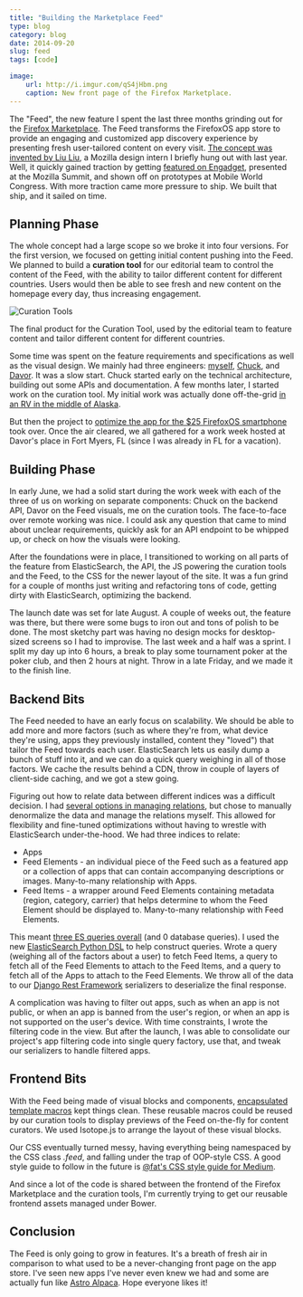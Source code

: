 ```yaml
---
title: "Building the Marketplace Feed"
type: blog
category: blog
date: 2014-09-20
slug: feed
tags: [code]

image:
    url: http://i.imgur.com/qS4jHbm.png
    caption: New front page of the Firefox Marketplace.
---
```


The "Feed", the new feature I spent the last three months grinding out for the
[Firefox Marketplace](http://marketplace.firefox.com). The Feed transforms the
FirefoxOS app store to provide an engaging and customized app discovery
experience by presenting fresh user-tailored content on every visit.  [The
concept was invented by Liu Liu][feed], a Mozilla design intern I briefly hung
out with last year. Well, it quickly gained traction by getting [featured on
Engadget][engadget], presented at the Mozilla Summit, and shown off on
prototypes at Mobile World Congress. With more traction came more pressure to
ship. We built that ship, and it sailed on time.

## Planning Phase

The whole concept had a large scope so we broke it into four versions. For the
first version, we focused on getting initial content pushing into the Feed. We
planned to build a **curation tool** for our editorial team to control the
content of the Feed, with the ability to tailor different content for different
countries. Users would then be able to see fresh and new content on the
homepage every day, thus increasing engagement.

![Curation Tools](http://imgur.com/LGW9nXn.jpg)
<div class="page-caption"><span>
The final product for the Curation Tool, used by the editorial team to feature
content and tailor different content for different countries.
</span></div>

Some time was spent on the feature requirements and specifications as well as
the visual design. We mainly had three engineers: [myself][myself],
[Chuck][chuck], and [Davor][davor]. It was a slow start. Chuck started early on
the technical architecture, building out some APIs and documentation. A few
months later, I started work on the curation tool. My initial work was actually
done off-the-grid [in an RV in the middle of
Alaska](http://imgur.com/LGW9nXn.jpg).

But then the project to [optimize the app for the $25 FirefoxOS
smartphone](/blog/fxos-25-phone/) took over. Once the air cleared, we all
gathered for a work week hosted at Davor's place in Fort Myers, FL (since I was
already in FL for a vacation).

## Building Phase

In early June, we had a solid start during the work week with each of the three
of us on working on separate components: Chuck on the backend API, Davor on the
Feed visuals, me on the curation tools. The face-to-face over remote working
was nice. I could ask any question that came to mind about unclear
requirements, quickly ask for an API endpoint to be whipped up, or check on how
the visuals were looking.

After the foundations were in place, I transitioned to working on all parts of
the feature from ElasticSearch, the API, the JS powering the curation tools and
the Feed, to the CSS for the newer layout of the site. It was a fun grind for a
couple of months just writing and refactoring tons of code, getting dirty with
ElasticSearch, optimizing the backend.

The launch date was set for late August. A couple of weeks out, the feature was
there, but there were some bugs to iron out and tons of polish to be done. The
most sketchy part was having no design mocks for desktop-sized screens so I had
to improvise. The last week and a half was a sprint. I split my day up into 6
hours, a break to play some tournament poker at the poker club, and then 2
hours at night. Throw in a late Friday, and we made it to the finish line.

## Backend Bits

The Feed needed to have an early focus on scalability. We should be able to add
more and more factors (such as where they're from, what device they're using,
apps they previously installed, content they "loved") that tailor the Feed
towards each user. ElasticSearch lets us easily dump a bunch of stuff into it,
and we can do a quick query weighing in all of those factors. We cache the
results behind a CDN, throw in couple of layers of client-side caching, and we
got a stew going.

Figuring out how to relate data between different indices was a difficult
decision. I had [several options in managing relations][esrelation], but chose
to manually denormalize the data and manage the relations myself. This allowed
for flexibility and fine-tuned optimizations without having to wrestle with
ElasticSearch under-the-hood. We had three indices to relate:

- Apps
- Feed Elements - an individual piece of the Feed such as a featured app or a
collection of apps that can contain accompanying descriptions or images.
Many-to-many relationship with Apps.
- Feed Items - a wrapper around Feed Elements containing metadata (region,
category, carrier) that helps determine to whom the Feed Element should be
displayed to. Many-to-many relationship with Feed Elements.

This meant [three ES queries overall][threequery] (and 0 database queries). I
used the new [ElasticSearch Python DSL][pydsl] to help construct queries. Wrote
a query (weighing all of the factors about a user) to fetch Feed Items, a query
to fetch all of the Feed Elements to attach to the Feed Items, and a query to
fetch all of the Apps to attach to the Feed Elements. We throw all of the data
to our [Django Rest Framework][drf] serializers to deserialize the final
response.

A complication was having to filter out apps, such as when an app is not
public, or when an app is banned from the user's region, or when an app is not
supported on the user's device. With time constraints, I wrote the filtering
code in the view. But after the launch, I was able to consolidate our project's
app filtering code into single query factory, use that, and tweak our
serializers to handle filtered apps.

## Frontend Bits

With the Feed being made of visual blocks and components, [encapsulated
template macros][macros] kept things clean. These reusable macros could be
reused by our curation tools to display previews of the Feed on-the-fly for
content curators.  We used Isotope.js to arrange the layout of these visual
blocks.

Our CSS eventually turned messy, having everything being namespaced by the CSS
class *.feed*, and falling under the trap of OOP-style CSS. A good style guide
to follow in the future is [@fat's CSS style guide for Medium][medium].

And since a lot of the code is shared between the frontend of the Firefox
Marketplace and the curation tools, I'm currently trying to get our reusable
frontend assets managed under Bower.

## Conclusion

The Feed is only going to grow in features. It's a breath of fresh air in
comparison to what used to be a never-changing front page on the app store.
I've seen new apps I've never even knew we had and some are actually fun like
[Astro Alpaca](https://marketplace.firefox.com/app/astroalpaca). Hope everyone
likes it!

[feed]:https://blog.mozilla.org/ux/2013/08/firefox-marketplace-in-the-future-customized-app-store-experience/
[engadget]: http://www.engadget.com/2013/08/29/mozilla-marketplace-prototype/
[myself]: https://github.com/ngokevin
[chuck]: https://github.com/chuckharmston
[davor]: https://github.com/spasovski
[esrelation]: http://www.elasticsearch.org/blog/managing-relations-inside-elasticsearch/
[drf]: http://django-rest-framework.org/
[pydsl]: https://github.com/elasticsearch/elasticsearch-dsl-py/blob/master/docs/index.rst
[medium]: https://medium.com/@fat/mediums-css-is-actually-pretty-fucking-good-b8e2a6c78b06
[threequery]: https://github.com/mozilla/zamboni/blob/02362de3e7b5d2d5e00e40deaeff8a959be0b42e/mkt/feed/views.py#L559
[macros]: https://github.com/mozilla/fireplace/blob/05f39d1df726e46d9cb052d13502025758b2db30/src/templates/_macros/feed_item.html#L113
